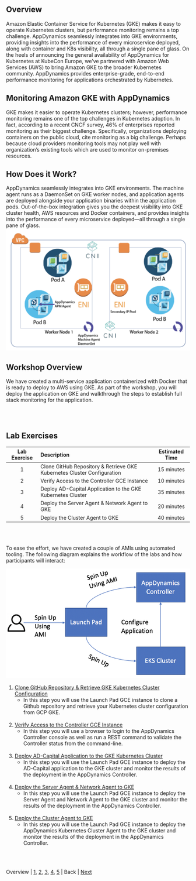 ## Overview

Amazon Elastic Container Service for Kubernetes (GKE) makes it easy to operate Kubernetes clusters, but performance monitoring remains a top challenge. AppDynamics seamlessly integrates into GKE environments, providing insights into the performance of every microservice deployed, along with container and K8s visibility, all through a single pane of glass. On the heels of announcing the general availability of AppDynamics for Kubernetes at KubeCon Europe, we’ve partnered with Amazon Web Services (AWS) to bring Amazon GKE to the broader Kubernetes community. AppDynamics provides enterprise-grade, end-to-end performance monitoring for applications orchestrated by Kubernetes.

## Monitoring Amazon GKE with AppDynamics

GKE makes it easier to operate Kubernetes clusters; however, performance monitoring remains one of the top challenges in Kubernetes adoption. In fact, according to a recent CNCF survey, 46% of enterprises reported monitoring as their biggest challenge. Specifically, organizations deploying containers on the public cloud, cite monitoring as a big challenge. Perhaps because cloud providers monitoring tools may not play well with organization’s existing tools which are used to monitor on-premises resources.

## How Does it Work?

AppDynamics seamlessly integrates into GKE environments. The machine agent runs as a DaemonSet on GKE worker nodes, and application agents are deployed alongside your application binaries within the application pods. Out-of-the-box integration gives you the deepest visibility into GKE cluster health, AWS resources and Docker containers, and provides insights into the performance of every microservice deployed—all through a single pane of glass.
![Installation Options](./images/1.png)

## Workshop Overview

We have created a multi-service application containerized with Docker that is ready to deploy to AWS using GKE. As part of the workshop, you will deploy the application on GKE and walkthrough the steps to establish full stack monitoring for the application.

<br><br>

## Lab Exercises

| Lab Exercise | Description                                                             | Estimated Time |
| :----------: | :---------------------------------------------------------------------- | :------------: |
|      1       | Clone GitHub Repository & Retrieve GKE Kubernetes Cluster Configuration |   15 minutes   |
|      2       | Verify Access to the Controller GCE Instance                            |   10 minutes   |
|      3       | Deploy AD-Capital Application to the GKE Kubernetes Cluster             |   35 minutes   |
|      4       | Deploy the Server Agent & Network Agent to GKE                          |   20 minutes   |
|      5       | Deploy the Cluster Agent to GKE                                         |   40 minutes   |

<br><br>

To ease the effort, we have created a couple of AMIs using automated tooling. The following diagram explains the workflow of the labs and how participants will interact:

![Lab Workflow](./images/37.png)
1. [Clone GitHub Repository & Retrieve GKE Kubernetes Cluster Configuration](lab-exercise-01.md)
   - In this step you will use the Launch Pad GCE instance to clone a Github repository and retrieve your Kubernetes cluster configuration from GCP GKE.<br><br>
2. [Verify Access to the Controller GCE Instance](lab-exercise-02.md)
   - In this step you will use a browser to login to the AppDynamics Controller console as well as run a REST command to validate the Controller status from the command-line.<br><br>
3. [Deploy AD-Capital Application to the GKE Kubernetes Cluster](lab-exercise-03.md)
   - In this step you will use the Launch Pad GCE instance to deploy the AD-Capital application to the GKE cluster and monitor the results of the deployment in the AppDynamics Controller.<br><br>
4. [Deploy the Server Agent & Network Agent to GKE](lab-exercise-04.md)
   - In this step you will use the Launch Pad GCE instance to deploy the Server Agent and Network Agent to the GKE cluster and monitor the results of the deployment in the AppDynamics Controller.<br><br>
5. [Deploy the Cluster Agent to GKE](lab-exercise-05.md)
    - In this step you will use the Launch Pad GCE instance to deploy the AppDynamics Kubernetes Cluster Agent to the GKE cluster and monitor the results of the deployment in the AppDynamics Controller.<br><br>
<br>

Overview | [1](lab-exercise-01.md), [2](lab-exercise-02.md), [3](lab-exercise-03.md), [4](lab-exercise-04.md), [5](lab-exercise-05.md) | Back | [Next](lab-exercise-01.md)
